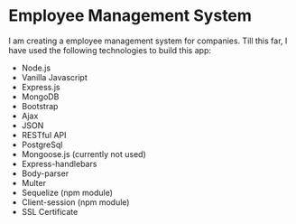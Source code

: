 Employee Management System
==========================
I am creating a employee management system for companies. Till this far, I have used the following technologies to build this app:
  * Node.js
  * Vanilla Javascript
  * Express.js
  * MongoDB
  * Bootstrap
  * Ajax
  * JSON
  * RESTful API
  * PostgreSql
  * Mongoose.js (currently not used)
  * Express-handlebars
  * Body-parser
  * Multer
  * Sequelize (npm module)
  * Client-session (npm module)
  * SSL Certificate

